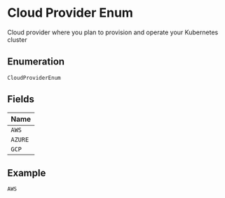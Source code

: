 
# Cloud Provider Enum

Cloud provider where you plan to provision and operate your Kubernetes cluster

## Enumeration

`CloudProviderEnum`

## Fields

| Name |
|  --- |
| `AWS` |
| `AZURE` |
| `GCP` |

## Example

```
AWS
```


